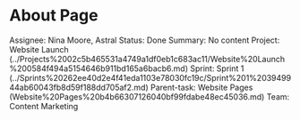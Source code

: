 # About Page

Assignee: Nina Moore, Astral
Status: Done
Summary: No content
Project: Website Launch (../Projects%2002c5b465531a4749a1df0eb1c683ac11/Website%20Launch%200584f494a5154646b911bd165a6bacb6.md)
Sprint: Sprint 1 (../Sprints%20262ee40d2e4f41eda1103e78030fc19c/Sprint%201%203949944ab60043fb8d59f188dd705af2.md)
Parent-task: Website Pages (Website%20Pages%20b4b66307126040bf99fdabe48ec45036.md)
Team: Content Marketing